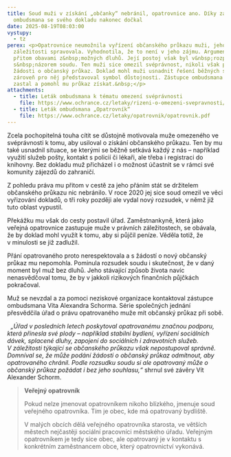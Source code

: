 ```yaml
---
title: Soud muži v získání „občanky“ nebránil, opatrovnice ano. Díky zástupci
  ombudsmana se svého dokladu nakonec dočkal
date: 2025-08-19T08:03:00
vystupy:
  - tz
perex: <p>Opatrovnice neumožnila vyřízení občanského průkazu muži, jehož právní
  záležitosti spravovala. Vyhodnotila, že to není v jeho zájmu. Argumentovala
  přitom obavami z&nbsp;možných dluhů. Její postoj však byl v&nbsp;rozporu
  s&nbsp;názorem soudu. Ten muži sice omezil svéprávnost, nikoli však pro podání
  žádosti o občanský průkaz. Doklad mohl muži usnadnit řešení běžných situací a
  zároveň pro něj představoval symbol důstojnosti. Zástupce ombudsmana se muže
  zastal a pomohl mu průkaz získat.&nbsp;</p>
attachments:
  - title: Leták ombudsmana k tématu omezení svéprávnosti
    file: https://www.ochrance.cz/letaky/rizeni-o-omezeni-svepravnosti/rizeni-o-omezeni-svepravnosti.pdf
  - title: Leták ombudsmana „Opatrovník“
    file: https://www.ochrance.cz/letaky/opatrovnik/opatrovnik.pdf
---
```

<p>Zcela pochopitelná touha cítit se důstojně motivovala muže omezeného ve svéprávnosti k&nbsp;tomu, aby usiloval o získání občanského průkazu. Ten by mu také usnadnil situace, se kterými se běžně setkává každý z&nbsp;nás – například využití služeb pošty, kontakt s&nbsp;policií či lékaři, ale třeba i registraci do knihovny. Bez dokladu muž přicházel i o možnost účastnit se v&nbsp;rámci své komunity zájezdů do zahraničí.</p>
<p>Z&nbsp;pohledu práva mu přitom v&nbsp;cestě za jeho přáním stát se držitelem občanského průkazu nic nebránilo. V&nbsp;roce 2020 jej sice soud omezil ve věci vyřizování dokladů, o&nbsp;tři roky později ale vydal nový rozsudek, v&nbsp;němž již tuto oblast vypustil.&nbsp;</p>
<p>Překážku mu však do cesty postavil úřad. Zaměstnankyně, která jako veřejná opatrovnice zastupuje muže v právních záležitostech, se obávala, že by doklad mohl využít k tomu, aby si půjčil peníze. Věděla totiž, že v&nbsp;minulosti se již zadlužil.&nbsp;</p>
<p>Přání opatrovaného proto nerespektovala a s žádostí o nový občanský průkaz mu nepomohla. Pominula rozsudek soudu i skutečnost, že v&nbsp;daný moment byl muž bez dluhů. Jeho stávající způsob života navíc nenasvědčoval tomu, že by v&nbsp;jakkoli rizikových finančních&nbsp;půjčkách pokračoval.&nbsp;</p>
<p>Muž se nevzdal a za pomoci neziskové organizace kontaktoval zástupce ombudsmana Víta Alexandra Schorma. Série společných jednání přesvědčila úřad o&nbsp;právu opatrovaného muže mít občanský průkaz při sobě.</p>
<p>&nbsp;
<i>„Úřad v&nbsp;posledních letech poskytoval opatrovanému značnou podporu, která přinesla své plody –</i> 
<i>napříkla</i>d 
<i>stabilní bydlení, vyřízení sociálních dávek, splacené dluhy, zapojení do sociálních i zdravotních služeb.</i> 
<i>V&nbsp;záležitosti týkající se občanského průkazu však nepostupoval správně. Domníval se, že může podání žádosti o občanský průkaz odmítnout, aby opatrovaného chránil. Podle rozsudku soudu
<strong> </strong>si ale opatrovaný může o občanský průkaz požádat i bez jeho souhlasu,“</i> shrnul své závěry Vít Alexander Schorm.&nbsp;</p>
<blockquote>
<p>
<strong>Veřejný opatrovník</strong></p>
<p>Pokud nelze jmenovat opatrovníkem nikoho blízkého, jmenuje soud veřejného opatrovníka. Tím je obec, kde má opatrovaný bydliště.&nbsp;</p>
<p>V malých obcích dělá veřejného opatrovníka starosta, ve větších městech nejčastěji sociální pracovníci městského úřadu. Veřejným opatrovníkem je tedy sice obec, ale opatrovaný je v kontaktu s konkrétním zaměstnancem obce, který opatrovnictví vykonává.</p></blockquote>
